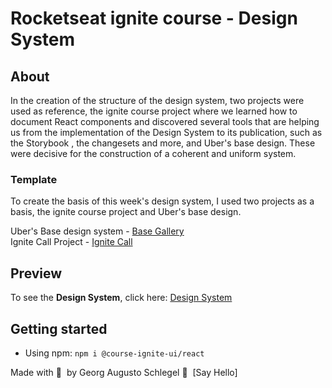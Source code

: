 # Rocketseat ignite course - Design System

## About
In the creation of the structure of the design system, two projects were used as reference, the ignite course project where we learned how to document React components and discovered several tools that are helping us from the implementation of the Design System to its publication, such as the Storybook , the changesets and more, and Uber's base design. These were decisive for the construction of a coherent and uniform system.

### Template
To create the basis of this week's design system, I used two projects as a basis, the ignite course project and Uber's base design.

Uber's Base design system - [Base Gallery](https://www.figma.com/community/file/805195278314519508)
<br />
Ignite Call Project - [Ignite Call](https://www.figma.com/community/file/1161274296921389678)

## Preview
To see the **Design System**, click here: [Design System](https://georgaugusto.github.io/05-ignite-design-system/)</br>

## Getting started

- Using npm: ```npm i @course-ignite-ui/react```

Made with 💜 &nbsp;by Georg Augusto Schlegel 👋 &nbsp;[Say Hello]